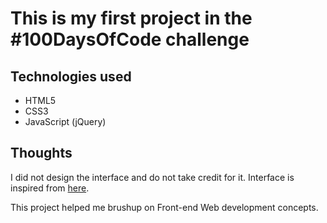 # This is my first project in the #100DaysOfCode challenge

## Technologies used
 * HTML5
 * CSS3
 * JavaScript (jQuery)

## Thoughts
 I did not design the interface and do not take credit for it. Interface is inspired from [here](https://static.collectui.com/shots/2498081/calculator-day-22-large). 
 
 This project helped me brushup on Front-end Web development concepts.
